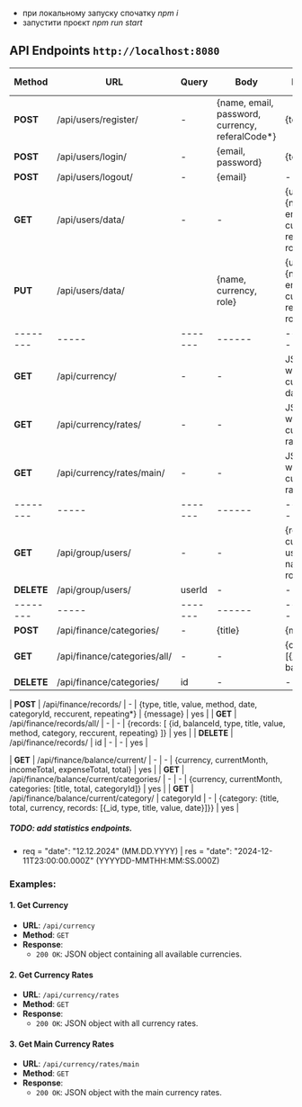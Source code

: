 - при локальному запуску спочатку *npm i*
- запустити проєкт *npm run start*



## API Endpoints `http://localhost:8080` 

| Method | URL | Query | Body | Response | bearer token |
|--------|-----|--------|------|----------|--------------|
| **POST** | /api/users/register/ | - | {name, email, password, currency, referalCode*} | {token} | no |
| **POST** | /api/users/login/ | - |  {email, password} | {token} | no |
| **POST** | /api/users/logout/ | - |  {email} | - | yes |
| **GET** | /api/users/data/ | - |  - | {user : {name, email, currency, referalCode, role}} | yes |
| **PUT** | /api/users/data/ |  |  {name, currency, role} | {user : {name, email, currency, referalCode, role}} | yes |
|--------|-----|-------|------|----------|------|
| **GET** | /api/currency/ | - | - | JSON object with currency data | no |
| **GET** | /api/currency/rates/ | - | - | JSON object with currency rates | no |
| **GET** | /api/currency/rates/main/ | - | - | JSON object with main currency rates | no |
|--------|-----|-------|------|----------|------|
| **GET** | /api/group/users/ | - | - | {referalCode, currency, users: [ {_id, name, email, role}]} | yes |
| **DELETE** | /api/group/users/ | userId | - | - | yes |
|--------|-----|-------|------|----------|------|
| **POST** | /api/finance/categories/ | - | {title} | {message} | yes |
| **GET** | /api/finance/categories/all/ | - | - | {categories: [{_id, title, balanceId}]} | yes |
| **DELETE** | /api/finance/categories/ | id | - | - | yes |

| **POST** | /api/finance/records/ | - | {type, title, value, method, date, categoryId, reccurent, repeating*} | {message} | yes |
| **GET** | /api/finance/records/all/ | - | - | {records: [ {id, balanceId, type, title, value, method, category, reccurent, repeating} ]} | yes |
| **DELETE** | /api/finance/records/ | id | - | - | yes |

| **GET** | /api/finance/balance/current/ | - | - | {currency, currentMonth, incomeTotal, expenseTotal, total} | yes |
| **GET** | /api/finance/balance/current/categories/ | - | - | {currency, currentMonth, categories: [title, total, categoryId]} | yes |
| **GET** | /api/finance/balance/current/category/ | categoryId | - | {category: {title, total, currency, records: [{_id, type, title, value, date}]}} | yes |

##### TODO: add statistics endpoints.


- req = "date": "12.12.2024" (MM.DD.YYYY) | res = "date": "2024-12-11T23:00:00.000Z" (YYYYDD-MMTHH:MM:SS.000Z)

### Examples:
#### 1. Get Currency
- **URL**: `/api/currency`
- **Method**: `GET`
- **Response**:
  - `200 OK`: JSON object containing all available currencies.

#### 2. Get Currency Rates
- **URL**: `/api/currency/rates`
- **Method**: `GET`
- **Response**:
  - `200 OK`: JSON object with all currency rates.

#### 3. Get Main Currency Rates
- **URL**: `/api/currency/rates/main`
- **Method**: `GET`
- **Response**:
  - `200 OK`: JSON object with the main currency rates.
